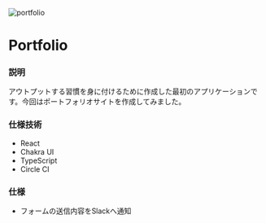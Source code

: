 ![portfolio](https://user-images.githubusercontent.com/68511759/122046136-7d805a00-ce19-11eb-8244-c70ab49c0d51.png)
# Portfolio
### 説明
アウトプットする習慣を身に付けるために作成した最初のアプリケーションです。今回はポートフォリオサイトを作成してみました。
### 仕様技術

- React
- Chakra UI
- TypeScript
- Circle CI

### 仕様
- フォームの送信内容をSlackへ通知
